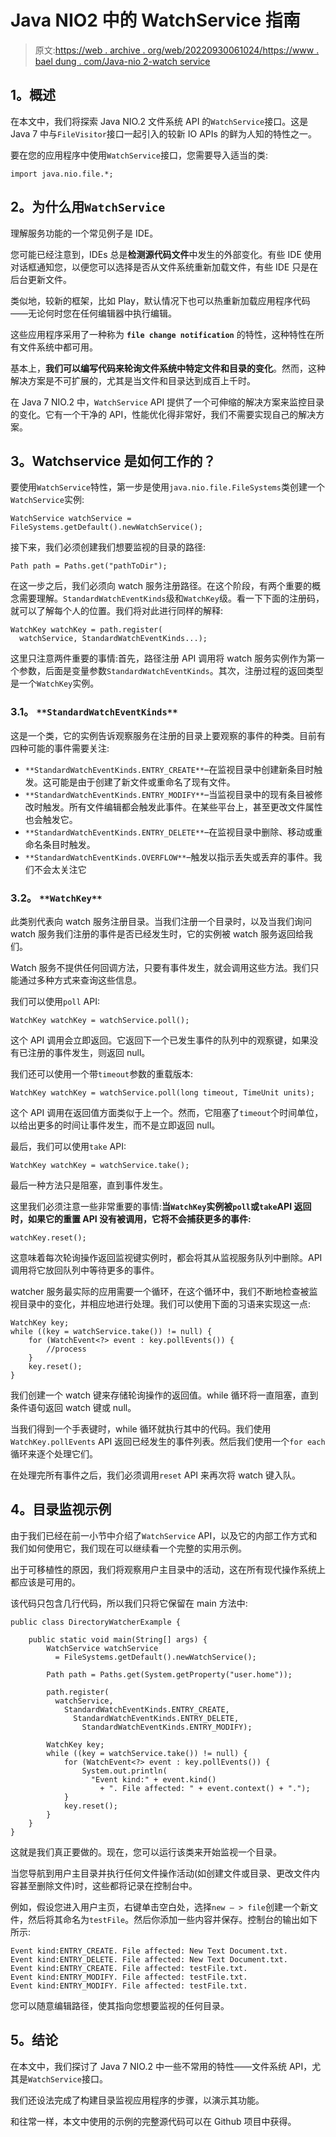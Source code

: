 # Java NIO2 中的 WatchService 指南

> 原文:[https://web . archive . org/web/20220930061024/https://www . bael dung . com/Java-nio 2-watch service](https://web.archive.org/web/20220930061024/https://www.baeldung.com/java-nio2-watchservice)

## **1。概述**

在本文中，我们将探索 Java NIO.2 文件系统 API 的`WatchService`接口。这是 Java 7 中与`FileVisitor`接口一起引入的较新 IO APIs 的鲜为人知的特性之一。

要在您的应用程序中使用`WatchService`接口，您需要导入适当的类:

```
import java.nio.file.*;
```

## **2。为什么用`WatchService`**

理解服务功能的一个常见例子是 IDE。

您可能已经注意到，IDEs 总是**检测源代码文件**中发生的外部变化。有些 IDE 使用对话框通知您，以便您可以选择是否从文件系统重新加载文件，有些 IDE 只是在后台更新文件。

类似地，较新的框架，比如 Play，默认情况下也可以热重新加载应用程序代码——无论何时您在任何编辑器中执行编辑。

这些应用程序采用了一种称为 **`file change notification`** 的特性，这种特性在所有文件系统中都可用。

基本上，**我们可以编写代码来轮询文件系统中特定文件和目录的变化**。然而，这种解决方案是不可扩展的，尤其是当文件和目录达到成百上千时。

在 Java 7 NIO.2 中，`WatchService` API 提供了一个可伸缩的解决方案来监控目录的变化。它有一个干净的 API，性能优化得非常好，我们不需要实现自己的解决方案。

## **3。Watchservice 是如何工作的？**

要使用`WatchService`特性，第一步是使用`java.nio.file.FileSystems`类创建一个`WatchService`实例:

```
WatchService watchService = FileSystems.getDefault().newWatchService();
```

接下来，我们必须创建我们想要监视的目录的路径:

```
Path path = Paths.get("pathToDir");
```

在这一步之后，我们必须向 watch 服务注册路径。在这个阶段，有两个重要的概念需要理解。`StandardWatchEventKinds`级和`WatchKey`级。看一下下面的注册码，就可以了解每个人的位置。我们将对此进行同样的解释:

```
WatchKey watchKey = path.register(
  watchService, StandardWatchEventKinds...);
```

这里只注意两件重要的事情:首先，路径注册 API 调用将 watch 服务实例作为第一个参数，后面是变量参数`StandardWatchEventKinds`。其次，注册过程的返回类型是一个`WatchKey`实例。

### **3.1。** `**StandardWatchEventKinds**`

这是一个类，它的实例告诉观察服务在注册的目录上要观察的事件的种类。目前有四种可能的事件需要关注:

*   `**StandardWatchEventKinds.ENTRY_CREATE**`–在监视目录中创建新条目时触发。这可能是由于创建了新文件或重命名了现有文件。
*   `**StandardWatchEventKinds.ENTRY_MODIFY**`–当监视目录中的现有条目被修改时触发。所有文件编辑都会触发此事件。在某些平台上，甚至更改文件属性也会触发它。
*   `**StandardWatchEventKinds.ENTRY_DELETE**`–在监视目录中删除、移动或重命名条目时触发。
*   `**StandardWatchEventKinds.OVERFLOW**`–触发以指示丢失或丢弃的事件。我们不会太关注它

### **3.2。** `**WatchKey**`

此类别代表向 watch 服务注册目录。当我们注册一个目录时，以及当我们询问 watch 服务我们注册的事件是否已经发生时，它的实例被 watch 服务返回给我们。

Watch 服务不提供任何回调方法，只要有事件发生，就会调用这些方法。我们只能通过多种方式来查询这些信息。

我们可以使用`poll` API:

```
WatchKey watchKey = watchService.poll();
```

这个 API 调用会立即返回。它返回下一个已发生事件的队列中的观察键，如果没有已注册的事件发生，则返回 null。

我们还可以使用一个带`timeout`参数的重载版本:

```
WatchKey watchKey = watchService.poll(long timeout, TimeUnit units);
```

这个 API 调用在返回值方面类似于上一个。然而，它阻塞了`timeout`个时间单位，以给出更多的时间让事件发生，而不是立即返回 null。

最后，我们可以使用`take` API:

```
WatchKey watchKey = watchService.take();
```

最后一种方法只是阻塞，直到事件发生。

这里我们必须注意一些非常重要的事情:**当`WatchKey`实例被`poll`或`take`API 返回时，如果它的重置 API 没有被调用，它将不会捕获更多的事件:**

```
watchKey.reset();
```

这意味着每次轮询操作返回监视键实例时，都会将其从监视服务队列中删除。API 调用将它放回队列中等待更多的事件。

watcher 服务最实际的应用需要一个循环，在这个循环中，我们不断地检查被监视目录中的变化，并相应地进行处理。我们可以使用下面的习语来实现这一点:

```
WatchKey key;
while ((key = watchService.take()) != null) {
    for (WatchEvent<?> event : key.pollEvents()) {
        //process
    }
    key.reset();
}
```

我们创建一个 watch 键来存储轮询操作的返回值。while 循环将一直阻塞，直到条件语句返回 watch 键或 null。

当我们得到一个手表键时，while 循环就执行其中的代码。我们使用`WatchKey.pollEvents` API 返回已经发生的事件列表。然后我们使用一个`for each`循环来逐个处理它们。

在处理完所有事件之后，我们必须调用`reset` API 来再次将 watch 键入队。

## **4。目录监视示例**

由于我们已经在前一小节中介绍了`WatchService` API，以及它的内部工作方式和我们如何使用它，我们现在可以继续看一个完整的实用示例。

出于可移植性的原因，我们将观察用户主目录中的活动，这在所有现代操作系统上都应该是可用的。

该代码只包含几行代码，所以我们只将它保留在 main 方法中:

```
public class DirectoryWatcherExample {

    public static void main(String[] args) {
        WatchService watchService
          = FileSystems.getDefault().newWatchService();

        Path path = Paths.get(System.getProperty("user.home"));

        path.register(
          watchService, 
            StandardWatchEventKinds.ENTRY_CREATE, 
              StandardWatchEventKinds.ENTRY_DELETE, 
                StandardWatchEventKinds.ENTRY_MODIFY);

        WatchKey key;
        while ((key = watchService.take()) != null) {
            for (WatchEvent<?> event : key.pollEvents()) {
                System.out.println(
                  "Event kind:" + event.kind() 
                    + ". File affected: " + event.context() + ".");
            }
            key.reset();
        }
    }
}
```

这就是我们真正要做的。现在，您可以运行该类来开始监视一个目录。

当您导航到用户主目录并执行任何文件操作活动(如创建文件或目录、更改文件内容甚至删除文件)时，这些都将记录在控制台中。

例如，假设您进入用户主页，右键单击空白处，选择``new – > file``创建一个新文件，然后将其命名为`testFile`。然后你添加一些内容并保存。控制台的输出如下所示:

```
Event kind:ENTRY_CREATE. File affected: New Text Document.txt.
Event kind:ENTRY_DELETE. File affected: New Text Document.txt.
Event kind:ENTRY_CREATE. File affected: testFile.txt.
Event kind:ENTRY_MODIFY. File affected: testFile.txt.
Event kind:ENTRY_MODIFY. File affected: testFile.txt.
```

您可以随意编辑路径，使其指向您想要监视的任何目录。

## **5。结论**

在本文中，我们探讨了 Java 7 NIO.2 中一些不常用的特性——文件系统 API，尤其是`WatchService`接口。

我们还设法完成了构建目录监视应用程序的步骤，以演示其功能。

和往常一样，本文中使用的示例的完整源代码可以在 Github 项目中获得。